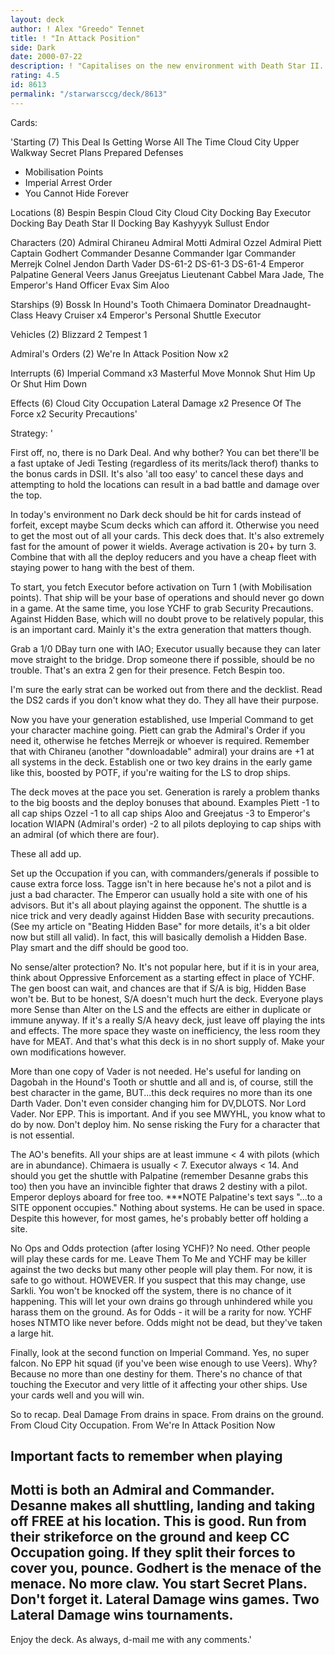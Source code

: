 ```yaml
---
layout: deck
author: ! Alex "Greedo" Tennet
title: ! "In Attack Position"
side: Dark
date: 2000-07-22
description: ! "Capitalises on the new environment with Death Star II. Pulls raw power and the generation to use it straight from the deck. Three different ways to cause force loss."
rating: 4.5
id: 8613
permalink: "/starwarsccg/deck/8613"
---
```

Cards: 

'Starting (7)
This Deal Is Getting Worse All The Time
Cloud City Upper Walkway
Secret Plans
Prepared Defenses
- Mobilisation Points
- Imperial Arrest Order
- You Cannot Hide Forever

Locations (8)
Bespin
Bespin Cloud City
Cloud City Docking Bay
Executor Docking Bay
Death Star II Docking Bay
Kashyyyk
Sullust
Endor

Characters (20)
Admiral Chiraneu
Admiral Motti
Admiral Ozzel
Admiral Piett
Captain Godhert
Commander Desanne
Commander Igar
Commander Merrejk
Colnel Jendon
Darth Vader
DS-61-2
DS-61-3
DS-61-4
Emperor Palpatine
General Veers
Janus Greejatus
Lieutenant Cabbel
Mara Jade, The Emperor's Hand
Officer Evax
Sim Aloo

Starships (9)
Bossk In Hound's Tooth
Chimaera
Dominator
Dreadnaught-Class Heavy Cruiser x4
Emperor's Personal Shuttle
Executor

Vehicles (2)
Blizzard 2
Tempest 1

Admiral's Orders (2)
We're In Attack Position Now x2

Interrupts (6)
Imperial Command x3
Masterful Move
Monnok
Shut Him Up Or Shut Him Down

Effects (6)
Cloud City Occupation
Lateral Damage x2
Presence Of The Force x2
Security Precautions'

Strategy: '

First off, no, there is no Dark Deal. And why bother? You can bet there'll be a fast uptake of Jedi Testing (regardless of its merits/lack therof) thanks to the bonus cards in DSII. It's also 'all too easy' to cancel these days and attempting to hold the locations can result in a bad battle and damage over the top.

In today's environment no Dark deck should be hit for cards instead of forfeit, except maybe Scum decks which can afford it. Otherwise you need to get the most out of all your cards. This deck does that. It's also extremely fast for the amount of power it wields. Average activation is 20+ by turn 3. Combine that with all the deploy reducers and you have a cheap fleet with staying power to hang with the best of them.

To start, you fetch Executor before activation on Turn 1 (with Mobilisation points). That ship will be your base of operations and should never go down in a game. At the same time, you lose YCHF to grab Security Precautions. Against Hidden Base, which will no doubt prove to be relatively popular, this is an important card. Mainly it's the extra generation that matters though.

Grab a 1/0 DBay turn one with IAO; Executor usually because they can later move straight to the bridge. Drop someone there if possible, should be no trouble. That's an extra 2 gen for their presence. Fetch Bespin too.

I'm sure the early strat can be worked out from there and the decklist. Read the DS2 cards if you don't know what they do. They all have their purpose.

Now you have your generation established, use Imperial Command to get your character machine going. Piett can grab the Admiral's Order if you need it, otherwise he fetches Merrejk or whoever is required. Remember that with Chiraneu (another "downloadable" admiral) your drains are +1 at all systems in the deck. Establish one or two key drains in the early game like this, boosted by POTF, if you're waiting for the LS to drop ships.

The deck moves at the pace you set. Generation is rarely a problem thanks to the big boosts and the deploy bonuses that abound. Examples
Piett -1 to all cap ships
Ozzel -1 to all cap ships
Aloo and Greejatus -3 to Emperor's location
WIAPN (Admiral's order) -2 to all pilots deploying to cap ships with an admiral (of which there are four).

These all add up.

Set up the Occupation if you can, with commanders/generals if possible to cause extra force loss. Tagge isn't in here because he's not a pilot and is just a bad character. The Emperor can usually hold a site with one of his advisors. But it's all about playing against the opponent. The shuttle is a nice trick and very deadly against Hidden Base with security precautions. (See my article on "Beating Hidden Base" for more details, it's a bit older now but still all valid). In fact, this will basically demolish a Hidden Base. Play smart and the diff should be good too.

No sense/alter protection? No. It's not popular here, but if it is in your area, think about Oppressive Enforcement as a starting effect in place of YCHF. The gen boost can wait, and chances are that if S/A is big, Hidden Base won't be. But to be honest, S/A doesn't much hurt the deck. Everyone plays more Sense than Alter on the LS and the effects are either in duplicate or immune anyway. If it's a really S/A heavy deck, just leave off playing the ints and effects. The more space they waste on inefficiency, the less room they have for MEAT. And that's what this deck is in no short supply of. Make your own modifications however.

More than one copy of Vader is not needed. He's useful for landing on Dagobah in the Hound's Tooth or shuttle and all and is, of course, still the best character in the game, BUT...this deck requires no more than its one Darth Vader. Don't even consider changing him for DV,DLOTS. Nor Lord Vader. Nor EPP. This is important. And if you see MWYHL, you know what to do by now. Don't deploy him. No sense risking the Fury for a character that is not essential.

The AO's benefits. All your ships are at least immune < 4 with pilots (which are in abundance).
Chimaera is usually < 7.
Executor always < 14.
And should you get the shuttle with Palpatine (remember Desanne grabs this too) then you have an invincible fighter that draws 2 destiny with a pilot. Emperor deploys aboard for free too.
***NOTE Palpatine's text says "...to a SITE opponent occupies." Nothing about systems. He can be used in space. Despite this however, for most games, he's probably better off holding a site.

No Ops and Odds protection (after losing YCHF)? No need. Other people will play these cards for me. Leave Them To Me and YCHF may be killer against the two decks but many other people will play them. For now, it is safe to go without. HOWEVER. If you suspect that this may change, use Sarkli. You won't be knocked off the system, there is no chance of it happening. This will let your own drains go through unhindered while you harass them on the ground. As for Odds - it will be a rarity for now. YCHF hoses NTMTO like never before. Odds might not be dead, but they've taken a large hit.

Finally, look at the second function on Imperial Command. Yes, no super falcon. No EPP hit squad (if you've been wise enough to use Veers). Why? Because no more than one destiny for them. There's no chance of that touching the Executor and very little of it affecting your other ships. Use your cards well and you will win.

So to recap. Deal Damage
From drains in space.
From drains on the ground.
From Cloud City Occupation.
From We're In Attack Position Now

Important facts to remember when playing
--------
Motti is both an Admiral and Commander.
Desanne makes all shuttling, landing and taking off FREE at his location. This is good.
Run from their strikeforce on the ground and keep CC Occupation going. If they split their forces to cover you, pounce.
Godhert is the menace of the menace. No more claw.
You start Secret Plans. Don't forget it.
Lateral Damage wins games.
Two Lateral Damage wins tournaments.
--------

Enjoy the deck. As always, d-mail me with any comments.'
